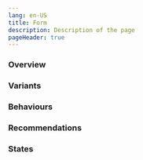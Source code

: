 ```yaml
---
lang: en-US
title: Form
description: Description of the page
pageHeader: true
---
```


### Overview

### Variants

### Behaviours

### Recommendations

### States